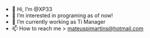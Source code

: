 - 👋 Hi, I’m @XP33
- 👀 I’m interested in programing as of now!
- 🌱 I’m currently working as Ti Manager
- 📫 How to reach me > mateuspimartins@hotmail.com
